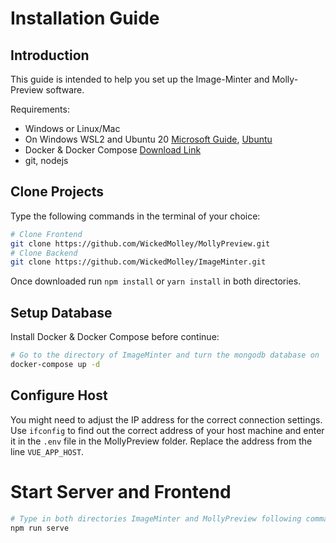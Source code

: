 # Installation Guide

## Introduction

This guide is intended to help you set up the Image-Minter and Molly-Preview software.

Requirements:

- Windows or Linux/Mac
- On Windows WSL2 and Ubuntu 20 [Microsoft Guide](https://docs.microsoft.com/en-US/windows/wsl/install), [Ubuntu](https://www.microsoft.com/de-de/p/ubuntu/9nblggh4msv6#activetab=pivot:overviewtab)
- Docker & Docker Compose [Download Link](https://www.docker.com/products/docker-desktop)
- git, nodejs

## Clone Projects

Type the following commands in the terminal of your choice:

```bash
# Clone Frontend
git clone https://github.com/WickedMolley/MollyPreview.git
# Clone Backend
git clone https://github.com/WickedMolley/ImageMinter.git
```

Once downloaded run `npm install` or `yarn install` in both directories.

## Setup Database

Install Docker & Docker Compose before continue:

```bash
# Go to the directory of ImageMinter and turn the mongodb database on
docker-compose up -d
```

## Configure Host

You might need to adjust the IP address for the correct connection settings. Use `ifconfig` to find out the correct address of your host machine and enter it in the `.env` file in the MollyPreview folder. Replace the address from the line `VUE_APP_HOST`.

# Start Server and Frontend

```bash
# Type in both directories ImageMinter and MollyPreview following command:
npm run serve
```
